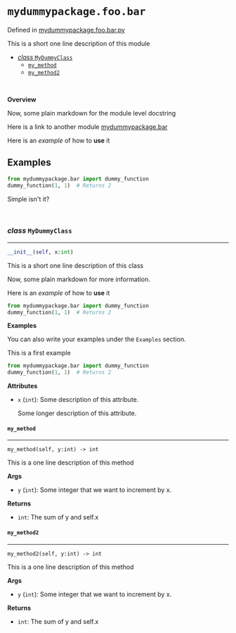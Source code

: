 # `mydummypackage.foo.bar`

Defined in [mydummypackage.foo.bar.py](./../mydummypackage/foo/bar.py)

This is a short one line description of this module

* [*class* `MyDummyClass`](#my-dummy-class)
	* [`my_method`](#`my-method`)
	* [`my_method2`](#`my-method2`)



<br/>



__Overview__


Now, some plain markdown for the module level docstring

Here is a link to another module [mydummypackage.bar](./bar.md)

Here is an *example* of how to __use__ it

Examples
--------

```python
from mydummypackage.bar import dummy_function
dummy_function(1, 1)  # Returns 2
```

Simple isn't it?




<br/>



<a id="my-dummy-class"></a>
### *class* `MyDummyClass`

---

```python
__init__(self, x:int)
```
This is a short one line description of this class

Now, some plain markdown for more information.

Here is an *example* of how to __use__ it

```python
from mydummypackage.bar import dummy_function
dummy_function(1, 1)  # Returns 2
```

__Examples__


You can also write your examples under the `Examples` section.

This is a first example
```python
from mydummypackage.bar import dummy_function
dummy_function(1, 1)  # Returns 2
```

__Attributes__


- `x` (`int`): Some description of this attribute.
	
	Some longer description of this attribute.

<a id="`my-method`"></a>
#### `my_method`

---

`my_method(self, y:int) -> int`

This is a one line description of this method

__Args__


- `y` (`int`): Some integer that we want to increment by x.

__Returns__


- `int`: The sum of y and self.x

<a id="`my-method2`"></a>
#### `my_method2`

---

`my_method2(self, y:int) -> int`

This is a one line description of this method

__Args__


- `y` (`int`): Some integer that we want to increment by x.

__Returns__


- `int`: The sum of y and self.x

